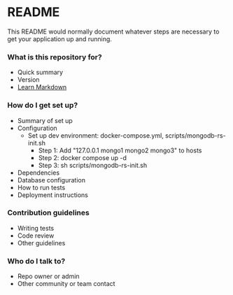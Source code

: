 # README #

This README would normally document whatever steps are necessary to get your application up and running.

### What is this repository for? ###

* Quick summary
* Version
* [Learn Markdown](https://bitbucket.org/tutorials/markdowndemo)

### How do I get set up? ###

* Summary of set up
* Configuration
  * Set up dev environment: docker-compose.yml, scripts/mongodb-rs-init.sh
    * Step 1: Add "127.0.0.1 mongo1 mongo2 mongo3" to hosts 
    * Step 2: docker compose up -d
    * Step 3: sh scripts/mongodb-rs-init.sh
* Dependencies
* Database configuration
* How to run tests
* Deployment instructions

### Contribution guidelines ###

* Writing tests
* Code review
* Other guidelines

### Who do I talk to? ###

* Repo owner or admin
* Other community or team contact